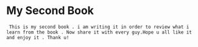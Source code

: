 # My Second Book

```
 This is my second book . i am writing it in order to review what i learn from the book . Now share it with every guy.Hope u all like it and enjoy it . Thank u!
```



